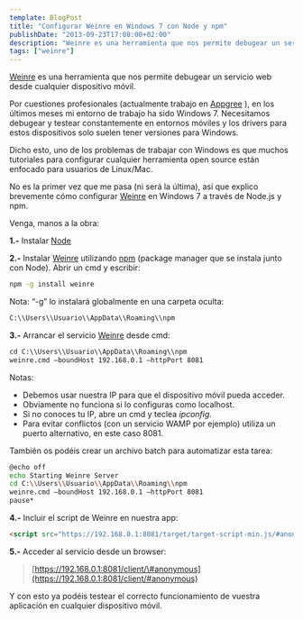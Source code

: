 ```yaml
---
template: BlogPost
title: "Configurar Weinre en Windows 7 con Node y npm"
publishDate: "2013-09-23T17:08:00+02:00"
description: "Weinre es una herramienta que nos permite debugear un servicio web desde cualquier dispositivo móvil."
tags: ["weinre"]
---
```


[Weinre](https://people.apache.org/~pmuellr/weinre/) es una herramienta que nos permite debugear un servicio web desde cualquier dispositivo móvil.

Por cuestiones profesionales (actualmente trabajo en [Appgree](https://www.appgree.com) ), en los últimos meses mi entorno de trabajo
ha sido Windows 7. Necesitamos debugear y testear constantemente en
entornos móviles y los drivers para estos dispositivos solo suelen tener
versiones para Windows.

Dicho esto, uno de los problemas de trabajar con Windows es que muchos
tutoriales para configurar cualquier herramienta open source están
enfocado para usuarios de Linux/Mac.

No es la primer vez que me pasa (ni será la última), así que explico
brevemente cómo configurar
[Weinre](https://people.apache.org/~pmuellr/weinre/) en Windows 7 a
través de Node.js y npm.

Venga, manos a la obra:

**1.-** Instalar [Node](https://nodejs.org/)

**2.-**
Instalar [Weinre](https://people.apache.org/~pmuellr/weinre/) utilizando [npm](https://npmjs.org/) (package
manager que se instala junto con Node). Abrir un cmd y escribir:

```bash
npm -g install weinre
```

Nota: “-g” lo instalará globalmente en una carpeta
oculta:

```bash
C:\\Users\\Usuario\\AppData\\Roaming\\npm
```

**3.-** Arrancar el
servicio [Weinre](https://people.apache.org/~pmuellr/weinre/) desde cmd:

```bash
cd C:\\Users\\Usuario\\AppData\\Roaming\\npm
weinre.cmd —boundHost 192.168.0.1 —httpPort 8081
```

Notas:

- Debemos usar nuestra IP para que el dispositivo móvil pueda acceder.
- Obviamente no funciona si lo configuras como localhost.
- Si no conoces tu IP, abre un cmd y teclea _ipconfig_.
- Para evitar conflictos (con un servicio WAMP por ejemplo) utiliza un puerto alternativo, en este caso 8081.

También os podéis crear un archivo batch para automatizar esta tarea:

```bash
@echo off
echo Starting Weinre Server
cd C:\\Users\\Usuario\\AppData\\Roaming\\npm
weinre.cmd —boundHost 192.168.0.1 —httpPort 8081
pause*
```

**4.-** Incluir el script de Weinre en nuestra app:

```html
<script src="https://192.168.0.1:8081/target/target-script-min.js/#anonymous"></script>
```

**5.-** Acceder al servicio desde un browser:

> [https://192.168.0.1:8081/client/\#anonymous](https://192.168.0.1:8081/client/#anonymous)

Y con esto ya podéis testear el correcto funcionamiento de vuestra
aplicación en cualquier dispositivo móvil.
